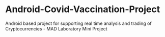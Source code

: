 # Android-Covid-Vaccination-Project
Android based project for supporting real time analysis and trading of Cryptocurrencies - MAD Laboratory Mini Project
